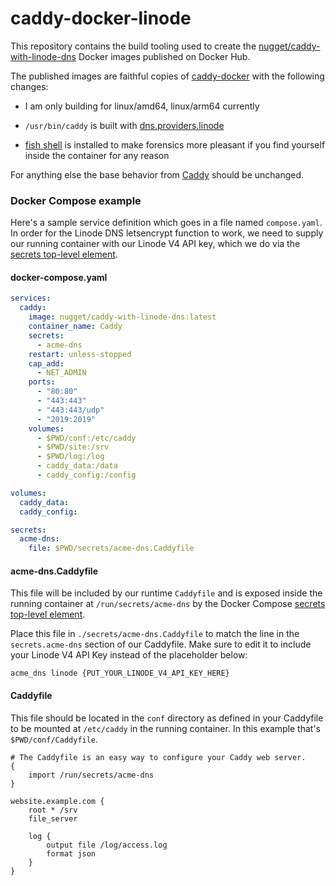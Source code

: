 # caddy-docker-linode

This repository contains the build tooling used to create the
[nugget/caddy-with-linode-dns] Docker images published on Docker Hub.

The published images are faithful copies of [caddy-docker] with the following
changes:

* I am only building for linux/amd64, linux/arm64 currently

* `/usr/bin/caddy` is built with [dns.providers.linode]

* [fish shell] is installed to make forensics more pleasant if
   you find yourself inside the container for any reason

For anything else the base behavior from [Caddy] should be unchanged.

### Docker Compose example

Here's a sample service definition which goes in a file named `compose.yaml`.
In order for the Linode DNS letsencrypt function to work, we need to supply our 
running container with our Linode V4 API key, which we do via the [secrets top-level element].

#### docker-compose.yaml

```docker-compose.yaml
services:
  caddy:
    image: nugget/caddy-with-linode-dns:latest
    container_name: Caddy
    secrets:
      - acme-dns
    restart: unless-stopped
    cap_add:
      - NET_ADMIN
    ports:
      - "80:80"
      - "443:443"
      - "443:443/udp"
      - "2019:2019"
    volumes:
      - $PWD/conf:/etc/caddy
      - $PWD/site:/srv
      - $PWD/log:/log
      - caddy_data:/data
      - caddy_config:/config

volumes:
  caddy_data:
  caddy_config:

secrets:
  acme-dns:
    file: $PWD/secrets/acme-dns.Caddyfile
```

#### acme-dns.Caddyfile

This file will be included by our runtime `Caddyfile` and is exposed inside the
running container at `/run/secrets/acme-dns` by the Docker Compose [secrets
top-level element].

Place this file in `./secrets/acme-dns.Caddyfile` to match the line in the 
`secrets.acme-dns` section of our Caddyfile. Make sure to edit it to include
your Linode V4 API Key instead of the placeholder below:

```secrets/acme-dns.Caddyfile
acme_dns linode {PUT_YOUR_LINODE_V4_API_KEY_HERE}
```

#### Caddyfile

This file should be located in the `conf` directory as defined in your Caddyfile
to be mounted at `/etc/caddy` in the running container. In this example that's
`$PWD/conf/Caddyfile`.

```Caddyfile
# The Caddyfile is an easy way to configure your Caddy web server.
{
	import /run/secrets/acme-dns
}

website.example.com {
	root * /srv
	file_server

	log {
		output file /log/access.log
		format json
	}
}
```

[nugget/caddy-with-linode-dns]: https://hub.docker.com/repository/docker/nugget/caddy-with-linode-dns/general
[caddy-docker]: https://hub.docker.com/_/caddy
[dns.providers.linode]: https://github.com/caddy-dns/linode
[fish shell]: https://fishshell.com
[Caddy]: https://caddyserver.com
[secrets top-level element]: https://docs.docker.com/compose/how-tos/use-secrets/
